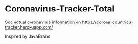 # Coronavirus-Tracker-Total

See actual coronavirus information on https://corona-countries-tracker.herokuapp.com/

Inspired by JavaBrains
